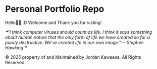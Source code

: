 # Personal Portfolio Repo
Hello🧙🏼 :D Welcome and Thank you for visting!.

<!--STARTS_HERE_QUOTE_README-->
<i>❝“I think computer viruses should count as life.  I think it says something about human nature that the only form of life we have created so far is purely destructive.  We’ve created life in our own image.”— Stephen Hawking   ❞</i>
<!--ENDS_HERE_QUOTE_README-->


© 2025 property of and Maintained by Jordan Kaweesa. All Rights Reserved.

